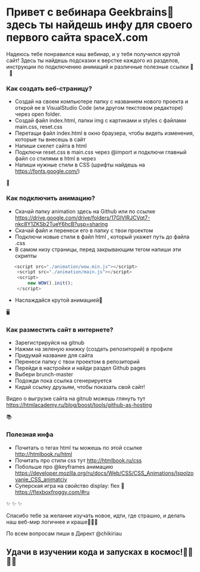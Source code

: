 # Привет с вебинара Geekbrains👋 здесь ты найдешь инфу для своего первого сайта spaceX.com

Надеюсь тебе понравился наш вебинар, и у тебя получился крутой сайт! Здесь ты найдешь подсказки к верстке каждого из разделов, инструкции по подключению анимаций и различные полезные ссылки 👀
  
🚀
###  Как создать веб-страницу?

* Создай на своем компьютере папку с названием нового проекта и открой ее в VisualStudio Code (или другом текстовом редакторе) через open folder. 
* Создай файл index.html, папки img с картиками и styles с файлами main.css, reset.css
* Перетащи файл index.html в окно браузера, чтобы видеть изменения, которые ты внесешь в сайт
* Напиши скелет сайта в html
* Подключи reset.css в main.css через @import и подключи главный файл со стилями в html в <head> через <link>
* Напиши нужные стили в CSS (шрифты найдешь на https://fonts.google.com/)

🕺
### Как подключить анимацию? 

* Скачай папку animation здесь на Github или по ссылке https://drive.google.com/drive/folders/17GIVlRJCVqt7-nkc8Y1ZKSb2TueY6hcB?usp=sharing
* Скачай файл и перенеси его в папку с твои проектом
* Подключи новые стили в файл html <link>, который укажет путь до файла .css
* В самом низу страницы, перед закрывающим тегом </body> напиши эти скрипты
```javascript
   <script src="./animation/wow.min.js"></script>
    <script src="./animation/main.js"></script>
    <script>
        new WOW().init();
    </script>
```
* Наслаждайся крутой анимацией🤟

🖥
### Как разместить сайт в интернете?

* Зарегистрируйся на gitnub 
* Нажми на зеленую книжку (создать репозиторий) в профиле
* Придумай название для сайта 
* Перенеси папку с твои проектом в репозиторий
* Перейди в настройки и найди раздел Github pages
* Выбери brunch-master
* Подожди пока ссылка сгенерируется
* Кидай ссылку друзьям, чтобы показать свой сайт!

Видео о выгрузке сайта на gitnub можешь глянуть тут
https://htmlacademy.ru/blog/boost/tools/github-as-hosting

📚
### Полезная инфа

* Почитать о тегах html ты можешь по этой ссылке http://htmlbook.ru/html
* Почитать про стили css тут http://htmlbook.ru/css
* Побольше про @keyframes анимацию  https://developer.mozilla.org/ru/docs/Web/CSS/CSS_Animations/Ispolzovanie_CSS_animatciy
* Суперская игра на свойство display: flex 🐸 https://flexboxfroggy.com/#ru


✨ ✨ ✨

Спасибо тебе за желание изучать новое, идти, где страшно, и делать наш веб-мир логичнее и краше🧚‍♂️💅

По всем вопросам пиши в Директ
@chikiriau

## Удачи в изучении кода и запусках в космос!👨‍💻👩‍🚀
